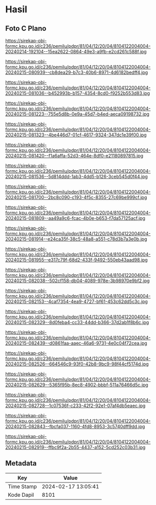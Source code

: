 # Hasil

## Foto C Plano

https://sirekap-obj-formc.kpu.go.id/c236/pemilu/pdpr/81/04/12/20/04/8104122004004-20240214-192104--15ea2622-0864-49e3-a9fb-e2cd261c588f.jpg

https://sirekap-obj-formc.kpu.go.id/c236/pemilu/pdpr/81/04/12/20/04/8104122004004-20240215-080939--cb8dea29-b7c3-40b6-8971-4d6182bedff4.jpg

https://sirekap-obj-formc.kpu.go.id/c236/pemilu/pdpr/81/04/12/20/04/8104122004004-20240215-081036--b452993b-b157-4354-8cd0-f9252b553d83.jpg

https://sirekap-obj-formc.kpu.go.id/c236/pemilu/pdpr/81/04/12/20/04/8104122004004-20240215-081223--755e5d8b-0e9a-45d7-b4ed-aeca09198732.jpg

https://sirekap-obj-formc.kpu.go.id/c236/pemilu/pdpr/81/04/12/20/04/8104122004004-20240215-081323--4be446d7-01cf-4617-9324-347dc1e39f00.jpg

https://sirekap-obj-formc.kpu.go.id/c236/pemilu/pdpr/81/04/12/20/04/8104122004004-20240215-081420--f1a6affa-52d3-464e-8df0-e21180897815.jpg

https://sirekap-obj-formc.kpu.go.id/c236/pemilu/pdpr/81/04/12/20/04/8104122004004-20240215-081536--5d814ddd-1ab3-4dd5-b126-3ceb545d0f44.jpg

https://sirekap-obj-formc.kpu.go.id/c236/pemilu/pdpr/81/04/12/20/04/8104122004004-20240215-081700--2bc8c090-c193-4f5c-8355-27c69be999cf.jpg

https://sirekap-obj-formc.kpu.go.id/c236/pemilu/pdpr/81/04/12/20/04/8104122004004-20240215-081809--aa49a9c6-fcac-4b0e-b653-f7da57125acf.jpg

https://sirekap-obj-formc.kpu.go.id/c236/pemilu/pdpr/81/04/12/20/04/8104122004004-20240215-081914--e24ca35f-38c5-48a8-a551-c78d3b7a3e0b.jpg

https://sirekap-obj-formc.kpu.go.id/c236/pemilu/pdpr/81/04/12/20/04/8104122004004-20240215-081955--e317c79f-68d2-433f-9492-550eb43aad98.jpg

https://sirekap-obj-formc.kpu.go.id/c236/pemilu/pdpr/81/04/12/20/04/8104122004004-20240215-082038--502cf158-db04-4089-978e-3b98970e9bf2.jpg

https://sirekap-obj-formc.kpu.go.id/c236/pemilu/pdpr/81/04/12/20/04/8104122004004-20240215-082153--4caf7354-4ea9-4727-bf61-453c62dd5c3c.jpg

https://sirekap-obj-formc.kpu.go.id/c236/pemilu/pdpr/81/04/12/20/04/8104122004004-20240215-082329--8d0feba4-cc33-44dd-b366-37d2ab1f8b6c.jpg

https://sirekap-obj-formc.kpu.go.id/c236/pemilu/pdpr/81/04/12/20/04/8104122004004-20240215-082439--d0861faa-aaec-46a6-9731-4e0c04f72cea.jpg

https://sirekap-obj-formc.kpu.go.id/c236/pemilu/pdpr/81/04/12/20/04/8104122004004-20240215-082526--664546c9-93f0-42b8-9bc9-98f44cf5174d.jpg

https://sirekap-obj-formc.kpu.go.id/c236/pemilu/pdpr/81/04/12/20/04/8104122004004-20240215-082629--5365f95b-8ec8-4902-bbbf-511a76466d5c.jpg

https://sirekap-obj-formc.kpu.go.id/c236/pemilu/pdpr/81/04/12/20/04/8104122004004-20240215-082728--1c07536f-c233-42f2-92e1-07af4db5eaec.jpg

https://sirekap-obj-formc.kpu.go.id/c236/pemilu/pdpr/81/04/12/20/04/8104122004004-20240215-082843--fbcfa037-1160-4fd8-8953-3c5740dff9dd.jpg

https://sirekap-obj-formc.kpu.go.id/c236/pemilu/pdpr/81/04/12/20/04/8104122004004-20240215-082919--ffbc9f2a-2b55-4437-a152-5cd252c03b31.jpg


## Metadata

| Key        | Value               |
| ---------- | ------------------- |
| Time Stamp | 2024-02-17 13:05:41 |
| Kode Dapil | 8101                |



